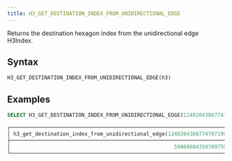 ```yaml
---
title: H3_GET_DESTINATION_INDEX_FROM_UNIDIRECTIONAL_EDGE
---
```


Returns the destination hexagon index from the unidirectional edge H3Index.

## Syntax

```sql
H3_GET_DESTINATION_INDEX_FROM_UNIDIRECTIONAL_EDGE(h3)
```

## Examples

```sql
SELECT H3_GET_DESTINATION_INDEX_FROM_UNIDIRECTIONAL_EDGE(1248204388774707199);

┌────────────────────────────────────────────────────────────────────────┐
│ h3_get_destination_index_from_unidirectional_edge(1248204388774707199) │
├────────────────────────────────────────────────────────────────────────┤
│                                                     599686043507097599 │
└────────────────────────────────────────────────────────────────────────┘
```